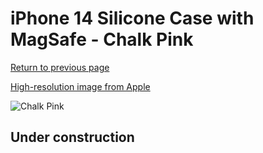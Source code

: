 # iPhone 14 Silicone Case with MagSafe - Chalk Pink

[Return to previous page](/iphone_14)

[High-resolution image from Apple](https://store.storeimages.cdn-apple.com/8756/as-images.apple.com/is/MPRX3?wid=4500&hei=4500&fmt=png)

<div style="width: 500px"><img src="/everyphone/MPRX3.png" alt="Chalk Pink"></div>

## Under construction

